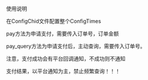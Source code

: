 使用说明

在ConfigChid文件配置整个ConfigTimes

pay方法为申请支付，需要传入订单号，订单金额

pay_query方法为申请支付后，主动查询，需要传入订单号。

注意，支付成功会有平台回调通知，不成功则不通知

支付结果，以平台通知为主，禁止频繁查询！！！
